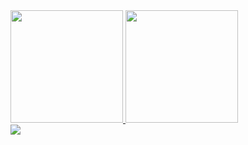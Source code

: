 <div align="start">
  <a href="https://github.com/leandrosabatini">
  <img height="180em" src="https://github-readme-stats.vercel.app/api?username=leandrosabatini&show_icons=true&theme=dark&include_all_commits=true&count_private=true"/>
  <img height="180em" src="https://github-readme-stats.vercel.app/api/top-langs/?username=leandrosabatini&layout=compact&langs_count=7&theme=dark"/>
</div>

<div> 
  <a href="https://www.linkedin.com/in/leandro-sabatini"><img src="https://img.shields.io/badge/-LinkedIn-%230077B5?style=for-the-badge&logo=linkedin&logoColor=white" target="_blank"></a>
</div>
